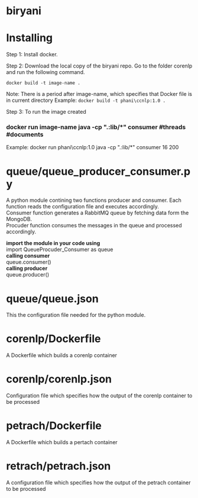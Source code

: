 # biryani

<h1> Installing </h1>

Step 1: 
  Install docker.

Step 2:
  Download the local copy of the biryani repo.
  Go to the folder corenlp and run the following command.
  ```
  docker build -t image-name . 
  ```
  Note: There is a period after image-name, which specifies that Docker file is in current directory
  Example: ``` docker build -t phani\ccnlp:1.0 . ```
  
Step 3:
  To run the image created
  <h3>docker run image-name java -cp ".:lib/*" consumer #threads #documents </h3>
  Example: docker run phani\ccnlp:1.0 java -cp ".:lib/*" consumer 16 200

# queue/queue_producer_consumer.py
A python module contining two functions producer and consumer. Each function reads the configuration file and executes accordingly.  
Consumer function generates a RabbitMQ queue by fetching data form the MongoDB.  
Procuder function consumes the messages in the queue and processed accordingly.  
  
<b>import the module in your code using</b>   
import QueueProcuder_Consumer as queue  
<b>calling consumer</b>   
queue.consumer()    
<b>calling producer</b>    
queue.producer()    

# queue/queue.json

This the configuration file needed for the python module.

# corenlp/Dockerfile

A Dockerfile which builds a corenlp container

# corenlp/corenlp.json

Configuration file which specifies how the output of the corenlp container to be processed

# petrach/Dockerfile

A Dockerfile which builds a pertach container

# retrach/petrach.json

A configuration file which specifies how the output of the petrach container to be processed
